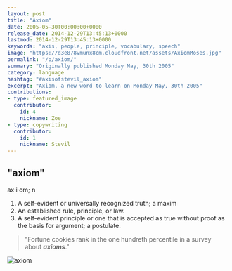 ```yaml
---
layout: post
title: "Axiom"
date: 2005-05-30T00:00:00+0000
release_date: 2014-12-29T13:45:13+0000
lastmod: 2014-12-29T13:45:13+0000
keywords: "axis, people, principle, vocabulary, speech"
image: "https://d3e878vmunx8cm.cloudfront.net/assets/AxiomMoses.jpg"
permalink: "/p/axiom/"
summary: "Originally published Monday May, 30th 2005"
category: language
hashtag: "#axisofstevil_axiom"
excerpt: "Axiom, a new word to learn on Monday May, 30th 2005"
contributions:
- type: featured_image
  contributor:
    id: 4
    nickname: Zoe
- type: copywriting
  contributor:
    id: 1
    nickname: Stevil
---
```


[id_1]: https://d3e878vmunx8cm.cloudfront.net/assets/AxiomMoses.jpg "axiom"

## "axiom" ##

ax·i·om; n

1. A self-evident or universally recognized truth; a maxim
2. An established rule, principle, or law.
3. A self-evident principle or one that is accepted as true without proof as the basis for argument; a postulate.
 
> "Fortune cookies rank in the one hundreth percentile in a survey about ***axioms***."

![axiom][id_1]

